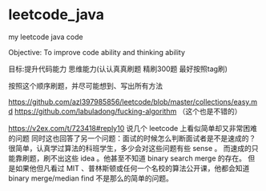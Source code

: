 # leetcode_java
my leetcode java code

Objective: To improve code ability and thinking ability

目标:提升代码能力 思维能力(认认真真刷题 精刷300题 最好按照tag刷)

按照这个顺序刷题，并尽可能想到、写出所有方法

https://github.com/azl397985856/leetcode/blob/master/collections/easy.md
https://github.com/labuladong/fucking-algorithm （这个也是不错的）


https://v2ex.com/t/723418#reply10 说几个 leetcode 上看似简单却又非常困难的问题
同时这也回答了另一个问题：面试的时候怎么判断面试者是不是速成的？ 很简单，认真学过算法的科班学生，多少会对这些问题有些 sense 。
而速成的只能靠刷题，刷不出这些 idea 。他甚至不知道 binary search merge 的存在。
但是如果他但凡看过 MIT 、普林斯顿或任何一个名校的算法公开课，他都会知道 binary merge/median find 不是那么的简单的问题。

